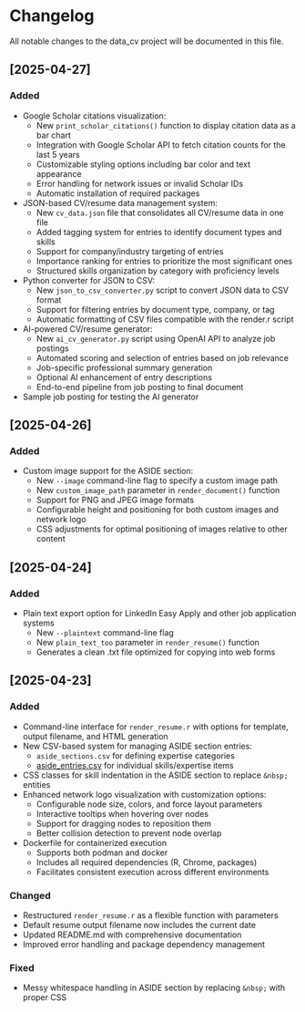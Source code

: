 # Changelog

All notable changes to the data_cv project will be documented in this file.

## [2025-04-27]

### Added
- Google Scholar citations visualization:
  - New `print_scholar_citations()` function to display citation data as a bar chart
  - Integration with Google Scholar API to fetch citation counts for the last 5 years
  - Customizable styling options including bar color and text appearance
  - Error handling for network issues or invalid Scholar IDs
  - Automatic installation of required packages
- JSON-based CV/resume data management system:
  - New `cv_data.json` file that consolidates all CV/resume data in one file
  - Added tagging system for entries to identify document types and skills
  - Support for company/industry targeting of entries
  - Importance ranking for entries to prioritize the most significant ones
  - Structured skills organization by category with proficiency levels
- Python converter for JSON to CSV:
  - New `json_to_csv_converter.py` script to convert JSON data to CSV format
  - Support for filtering entries by document type, company, or tag
  - Automatic formatting of CSV files compatible with the render.r script
- AI-powered CV/resume generator:
  - New `ai_cv_generator.py` script using OpenAI API to analyze job postings
  - Automated scoring and selection of entries based on job relevance
  - Job-specific professional summary generation
  - Optional AI enhancement of entry descriptions
  - End-to-end pipeline from job posting to final document
- Sample job posting for testing the AI generator

## [2025-04-26]

### Added
- Custom image support for the ASIDE section:
  - New `--image` command-line flag to specify a custom image path
  - New `custom_image_path` parameter in `render_document()` function
  - Support for PNG and JPEG image formats
  - Configurable height and positioning for both custom images and network logo
  - CSS adjustments for optimal positioning of images relative to other content

## [2025-04-24]

### Added
- Plain text export option for LinkedIn Easy Apply and other job application systems
  - New `--plaintext` command-line flag
  - New `plain_text_too` parameter in `render_resume()` function
  - Generates a clean .txt file optimized for copying into web forms

## [2025-04-23]

### Added
- Command-line interface for `render_resume.r` with options for template, output filename, and HTML generation
- New CSV-based system for managing ASIDE section entries:
  - `aside_sections.csv` for defining expertise categories
  - [aside_entries.csv](cci:7://file:///Users/brendan/Projects/data_cv/my_resume_data/aside_entries.csv:0:0-0:0) for individual skills/expertise items
- CSS classes for skill indentation in the ASIDE section to replace `&nbsp;` entities
- Enhanced network logo visualization with customization options:
  - Configurable node size, colors, and force layout parameters
  - Interactive tooltips when hovering over nodes
  - Support for dragging nodes to reposition them
  - Better collision detection to prevent node overlap
- Dockerfile for containerized execution
  - Supports both podman and docker
  - Includes all required dependencies (R, Chrome, packages)
  - Facilitates consistent execution across different environments

### Changed
- Restructured `render_resume.r` as a flexible function with parameters
- Default resume output filename now includes the current date
- Updated README.md with comprehensive documentation
- Improved error handling and package dependency management

### Fixed
- Messy whitespace handling in ASIDE section by replacing `&nbsp;` with proper CSS